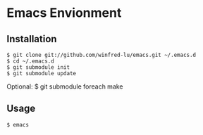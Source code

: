 Emacs Envionment
=============

Installation
-----------
	$ git clone git://github.com/winfred-lu/emacs.git ~/.emacs.d
	$ cd ~/.emacs.d
	$ git submodule init
	$ git submodule update
Optional:
	$ git submodule foreach make

Usage
-----------
	$ emacs
